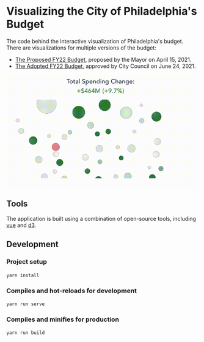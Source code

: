 # Visualizing the City of Philadelphia's Budget

The code behind the interactive visualization of Philadelphia's budget. There are visualizations for multiple
versions of the budget:

- [The Proposed FY22 Budget](https://controller.phila.gov/philadelphia-audits/the-proposed-fy22-budget/), proposed by the Mayor on April 15, 2021.
- [The Adopted FY22 Budget](https://controller.phila.gov/philadelphia-audits/the-adopted-fy22-budget/), approved by City Council on June 24, 2021.


![FY22 Spending Changes](public/FY22-Adopted.gif)

## Tools

The application is built using a combination of open-source tools, including
[vue](https://github.com/vuejs/vue) and [d3](https://github.com/d3/d3).

## Development

### Project setup
```
yarn install
```

### Compiles and hot-reloads for development
```
yarn run serve
```

### Compiles and minifies for production
```
yarn run build
```
